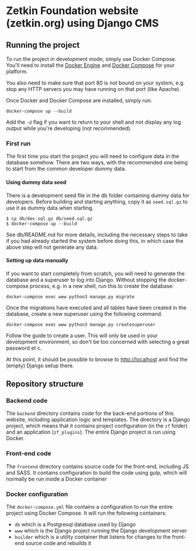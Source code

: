 # Zetkin Foundation website (zetkin.org) using Django CMS

## Running the project
To run the project in development mode, simply use Docker Compose. You'll need
to install the [Docker Engine](https://www.docker.com/products/docker-engine)
and [Docker Compose](https://docs.docker.com/compose/) for your platform.

You also need to make sure that port 80 is not bound on your system, e.g. stop
any HTTP servers you may have running on that port (like Apache).

Once Docker and Docker Compose are installed, simply run:

```
docker-compose up --build
```

Add the `-d` flag if you want to return to your shell and not display any log
output while you're developing (not recommended).

### First run
The first time you start the project you will need to configure data in the
database somehow. There are two ways, with the recommended one being to start
from the common developer dummy data.

#### Using dummy data seed
There is a development seed file in the db folder containing dummy data for
developers. Before building and starting anything, copy it as `seed.sql.gz` to
use it as dummy data when starting.

```
$ cp db/dev.sql.gz db/seed.sql.gz
$ docker-compose up --build
```

See db/README.md for more details, including the necessary steps to take if you
had already started the system before doing this, in which case the above step
will not generate any data.


#### Setting up data manually
If you want to start completely from scratch, you will need to generate the
database and a superuser to log into Django. Without stopping the
docker-compose process, e.g. in a new shell, run this to create the database:

```
docker-compose exec www python3 manage.py migrate
```

Once the migrations have executed and all tables have been created in the
database, create a new superuser using the following command.

```
docker-compose exec www python3 manage.py createsuperuser
```

Follow the guide to create a user. This will only be used in your development
environment, so don't be too concerned with selecting a great password et c.

At this point, it should be possible to browse to
[http://localhost](http://localhost) and find the (empty) Django setup there.

## Repository structure

### Backend code
The `backend` directory contains code for the back-end portions of this website,
including application logic and templates. The directory is a Django project,
which means that it contains project configuration (in the `zf` folder) and an
application (`zf_plugins`). The entire Django project is run using Docker.

### Front-end code
The `frontend` directory contains source code for the front-end, including JS
and SASS. It contains configuration to build the code using gulp, which will
normally be run inside a Docker container

### Docker configuration
The `docker-compose.yml` file contains a configuration to run the entire project
using Docker Compose. It will run the following containers:

* `db` which is a Postgresql database used by Django
* `www` which is the Django project running the Django development server
* `builder` which is a utility container that listens for changes to the
  front-end source code and rebuilds it
